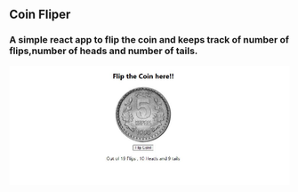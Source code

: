 ## Coin Fliper 

### A simple react app to flip the coin and keeps track of number of flips,number of heads and number of tails.

![alt text](https://github.com/Prasannashri/coin-flipper-react/blob/master/coinfliper-output.JPG)
